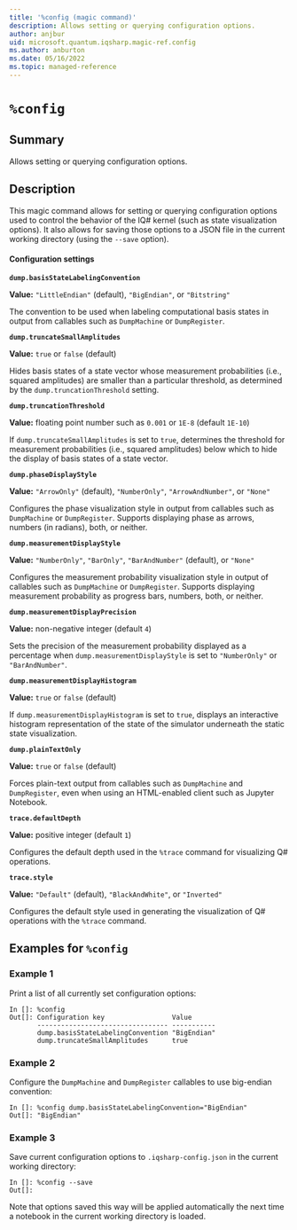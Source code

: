 ```yaml
---
title: '%config (magic command)'
description: Allows setting or querying configuration options.
author: anjbur
uid: microsoft.quantum.iqsharp.magic-ref.config
ms.author: anburton
ms.date: 05/16/2022
ms.topic: managed-reference
---
```


<!--
    NB: This file has been automatically generated from Microsoft.Quantum.IQSharp.Jupyter.dll,
        please do not manually edit it.

    [DEBUG] JSON source:
        {"Name": "%config", "Documentation": {"Summary": "Allows setting or querying configuration options.", "Full": null, "Description": "\r\nThis magic command allows for setting or querying\r\nconfiguration options used to control the behavior of the\r\nIQ# kernel (such as state visualization options). It also\r\nallows for saving those options to a JSON file in the current\r\nworking directory (using the `--save` option).\r\n\r\n#### Configuration settings\r\n\r\n**`dump.basisStateLabelingConvention`**\r\n\r\n**Value:** `\"LittleEndian\"` (default), `\"BigEndian\"`, or `\"Bitstring\"`\r\n\r\nThe convention to be used when labeling computational\r\nbasis states in output from callables such as `DumpMachine` or `DumpRegister`.\r\n\r\n**`dump.truncateSmallAmplitudes`**\r\n\r\n**Value:** `true` or `false` (default)\r\n\r\nHides basis states of a state vector whose measurement probabilities\r\n(i.e., squared amplitudes) are smaller than a particular threshold, as determined by\r\nthe `dump.truncationThreshold` setting.\r\n\r\n**`dump.truncationThreshold`**\r\n\r\n**Value:** floating point number such as `0.001` or `1E-8` (default `1E-10`)\r\n\r\nIf `dump.truncateSmallAmplitudes` is set to `true`, determines the\r\nthreshold for measurement probabilities (i.e., squared amplitudes) below which to hide the display\r\nof basis states of a state vector.\r\n\r\n**`dump.phaseDisplayStyle`**\r\n\r\n**Value:** `\"ArrowOnly\"` (default), `\"NumberOnly\"`, `\"ArrowAndNumber\"`, or `\"None\"`\r\n\r\nConfigures the phase visualization style in output from callables such as\r\n`DumpMachine` or `DumpRegister`. Supports displaying phase as arrows, numbers (in radians), both, or neither.\r\n\r\n**`dump.measurementDisplayStyle`**\r\n\r\n**Value:** `\"NumberOnly\"`, `\"BarOnly\"`, `\"BarAndNumber\"` (default), or `\"None\"`\r\n\r\nConfigures the measurement probability visualization style in output of callables such as \r\n`DumpMachine` or `DumpRegister`. Supports displaying measurement probability as progress bars, numbers, both,\r\nor neither. \r\n\r\n**`dump.measurementDisplayPrecision`**\r\n\r\n**Value:** non-negative integer (default `4`)\r\n\r\nSets the precision of the measurement probability displayed as a percentage when\r\n`dump.measurementDisplayStyle` is set to `\"NumberOnly\"` or `\"BarAndNumber\"`.\r\n\r\n**`dump.measurementDisplayHistogram`**\r\n\r\n**Value:** `true` or `false` (default)\r\n\r\nIf `dump.measurementDisplayHistogram` is set to `true`, displays an interactive\r\nhistogram representation of the state of the simulator underneath the static state visualization.\r\n\r\n**`dump.plainTextOnly`**\r\n\r\n**Value:** `true` or `false` (default)\r\n\r\nForces plain-text output from callables such as `DumpMachine` and `DumpRegister`, even\r\nwhen using an HTML-enabled client such as Jupyter Notebook.\r\n\r\n**`trace.defaultDepth`**\r\n\r\n**Value:** positive integer (default `1`)\r\n\r\nConfigures the default depth used in the `%trace` command for visualizing Q# operations.\r\n\r\n**`trace.style`**\r\n\r\n**Value:** `\"Default\"` (default), `\"BlackAndWhite\"`, or `\"Inverted\"`\r\n\r\nConfigures the default style used in generating the visualization of Q# operations with the `%trace` command.\r\n                ", "Remarks": null, "Examples": ["\r\nPrint a list of all currently set configuration options:\r\n```\r\nIn []: %config\r\nOut[]: Configuration key                 Value\r\n       --------------------------------- -----------\r\n       dump.basisStateLabelingConvention \"BigEndian\"\r\n       dump.truncateSmallAmplitudes      true\r\n```\r\n                    ", "\r\nConfigure the `DumpMachine` and `DumpRegister` callables\r\nto use big-endian convention:\r\n```\r\nIn []: %config dump.basisStateLabelingConvention=\"BigEndian\"\r\nOut[]: \"BigEndian\"\r\n```\r\n                    ", "\r\nSave current configuration options to `.iqsharp-config.json`\r\nin the current working directory:\r\n```\r\nIn []: %config --save\r\nOut[]: \r\n```\r\nNote that options saved this way will be applied automatically\r\nthe next time a notebook in the current working\r\ndirectory is loaded.\r\n                    "], "SeeAlso": null}, "AssemblyName": "Microsoft.Quantum.IQSharp.Jupyter"}
-->

# `%config`

## Summary

Allows setting or querying configuration options.

## Description

This magic command allows for setting or querying
configuration options used to control the behavior of the
IQ# kernel (such as state visualization options). It also
allows for saving those options to a JSON file in the current
working directory (using the `--save` option).

#### Configuration settings

**`dump.basisStateLabelingConvention`**

**Value:** `"LittleEndian"` (default), `"BigEndian"`, or `"Bitstring"`

The convention to be used when labeling computational
basis states in output from callables such as `DumpMachine` or `DumpRegister`.

**`dump.truncateSmallAmplitudes`**

**Value:** `true` or `false` (default)

Hides basis states of a state vector whose measurement probabilities
(i.e., squared amplitudes) are smaller than a particular threshold, as determined by
the `dump.truncationThreshold` setting.

**`dump.truncationThreshold`**

**Value:** floating point number such as `0.001` or `1E-8` (default `1E-10`)

If `dump.truncateSmallAmplitudes` is set to `true`, determines the
threshold for measurement probabilities (i.e., squared amplitudes) below which to hide the display
of basis states of a state vector.

**`dump.phaseDisplayStyle`**

**Value:** `"ArrowOnly"` (default), `"NumberOnly"`, `"ArrowAndNumber"`, or `"None"`

Configures the phase visualization style in output from callables such as
`DumpMachine` or `DumpRegister`. Supports displaying phase as arrows, numbers (in radians), both, or neither.

**`dump.measurementDisplayStyle`**

**Value:** `"NumberOnly"`, `"BarOnly"`, `"BarAndNumber"` (default), or `"None"`

Configures the measurement probability visualization style in output of callables such as
`DumpMachine` or `DumpRegister`. Supports displaying measurement probability as progress bars, numbers, both,
or neither.

**`dump.measurementDisplayPrecision`**

**Value:** non-negative integer (default `4`)

Sets the precision of the measurement probability displayed as a percentage when
`dump.measurementDisplayStyle` is set to `"NumberOnly"` or `"BarAndNumber"`.

**`dump.measurementDisplayHistogram`**

**Value:** `true` or `false` (default)

If `dump.measurementDisplayHistogram` is set to `true`, displays an interactive
histogram representation of the state of the simulator underneath the static state visualization.

**`dump.plainTextOnly`**

**Value:** `true` or `false` (default)

Forces plain-text output from callables such as `DumpMachine` and `DumpRegister`, even
when using an HTML-enabled client such as Jupyter Notebook.

**`trace.defaultDepth`**

**Value:** positive integer (default `1`)

Configures the default depth used in the `%trace` command for visualizing Q# operations.

**`trace.style`**

**Value:** `"Default"` (default), `"BlackAndWhite"`, or `"Inverted"`

Configures the default style used in generating the visualization of Q# operations with the `%trace` command.

## Examples for `%config`

### Example 1

Print a list of all currently set configuration options:
```
In []: %config
Out[]: Configuration key                 Value
       --------------------------------- -----------
       dump.basisStateLabelingConvention "BigEndian"
       dump.truncateSmallAmplitudes      true
```

### Example 2

Configure the `DumpMachine` and `DumpRegister` callables
to use big-endian convention:
```
In []: %config dump.basisStateLabelingConvention="BigEndian"
Out[]: "BigEndian"
```

### Example 3

Save current configuration options to `.iqsharp-config.json`
in the current working directory:
```
In []: %config --save
Out[]:
```
Note that options saved this way will be applied automatically
the next time a notebook in the current working
directory is loaded.
